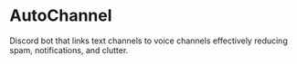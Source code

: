 # AutoChannel
Discord bot that links text channels to voice channels effectively reducing spam, notifications, and clutter.
